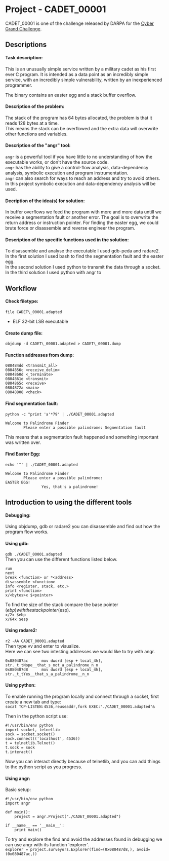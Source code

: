 # Project - CADET_00001
CADET\_00001 is one of the challenge released by DARPA for the [Cyber Grand Challenge](https://github.com/CyberGrandChallenge/samples/tree/master/examples/CADET_00001).  

## Descriptions

#### Task description:  
This is an unusually simple service written by a military cadet as his first ever C program. It is intended as a data point as an incredibly simple service, with an incredibly simple vulnerability, written by an inexperienced programmer.  

The binary contains an easter egg and a stack buffer overflow.  

#### Description of the problem:  
The stack of the program has 64 bytes allocated, the problem is that it reads 128 bytes at a time.  
This means the stack can be overflowed and the extra data will overwrite other functions and variables.  

#### Description of the "angr" tool:  
`angr` is a powerful tool if you have little to no understanding of how the executable works, or don't have the source code.  
`angr` has the ability to give a control-flow analysis, data-dependency analysis, symbolic execution and program instrumentation.  
`angr` can also search for ways to reach an address and try to avoid others.  
In this project symbolic execution and data-dependency analysis will be used.  

#### Decription of the idea(s) for solution:  
In buffer overflows we feed the program with more and more data untill we receive a segmentation fault or another error. The goal is to overwrite the return address or instruction pointer. For finding the easter egg, we could brute force or disassemble and reverse engineer the program. 

#### Description of the specific functions used in the solution:  
To disassemble and analyse the executable I used gdb-peda and radare2. 
In the first solution I used bash to find the segmentation fault and the easter egg.  
In the second solution I used python to transmit the data through a socket.  
In the third solution I used python with angr to 

## Workflow

#### Check filetype:  
`file CADET\_00001.adapted`  
- ELF 32-bit LSB executable  

#### Create dump file:  
`objdump -d CADET\_00001.adapted > CADET\_00001.dump`

#### Function addresses from dump:  
```
080484dd <transmit_all>
0804856c <receive_delim>
0804860d <_terminate>
0804861e <transmit>
0804865c <receive>
0804872a <main>
08048808 <check>
```

#### Find segmentation fault:  
`python -c "print 'a'*79" | ./CADET_00001.adapted`
```
Welcome to Palindrome Finder
        Please enter a possible palindrome: Segmentation fault
```
This means that a segmentation fault happened and something important was written over. 

#### Find Easter Egg:
`echo '^' | ./CADET_00001.adapted`
```
Welcome to Palindrome Finder
        Please enter a possible palindrome: 
EASTER EGG!
                Yes, that's a palindrome!
```

## Introduction to using the different tools  

#### Debugging:  
Using objdump, gdb or radare2 you can disassemble and find out how the program flow works. 

#### Using gdb:  
`gdb ./CADET_00001.adapted`  
Then you can use the different functions listed below.  
```
run
next
break <function> or *<address>
disassemble <function>
info <register, stack, etc.>
print <function>
x/<bytes>x $<pointer>
```  
To find the size of the stack compare the base pointer ($ebp) with the stack pointer ($esp).  
`x/2x $ebp`  
`x/64x $esp` 

#### Using radare2:
`r2 -AA CADET_00001.adapted`  
Then type vv and enter to visualize.  
Here we can see two intesting addresses we would like to try with angr.
```
0x080487ac      mov dword [esp + local_4h], str._t_tNope__that_s_not_a_palindrome_n_n
0x080487d8      mov dword [esp + local_4h], str._t_tYes__that_s_a_palindrome__n_n
```

#### Using python:
To enable running the program locally and connect through a socket, first create a new tab and type:  
`socat TCP-LISTEN:4536,reuseaddr,fork EXEC:"./CADET_00001.adapted"&`  

Then in the python script use:
```
#!/usr/bin/env python
import socket, telnetlib
sock = socket.socket()
sock.connect(('localhost', 4536))
t = telnetlib.Telnet()
t.sock = sock
t.interact()
``` 
Now you can interact directly because of telnetlib, and you can add things to the python script as you progress.

#### Using angr:
Basic setup:
```
#!/usr/bin/env python
import angr

def main():
	project = angr.Project("./CADET_00001.adapted")

if __name__ == '__main__':
    print main()
```  
To try and explore the find and avoid the addresses found in debugging we can use angr with its function 'explorer'.  
`explorer = project.surveyors.Explorer(find=(0x080487d8,), avoid=(0x080487ac,))`  


